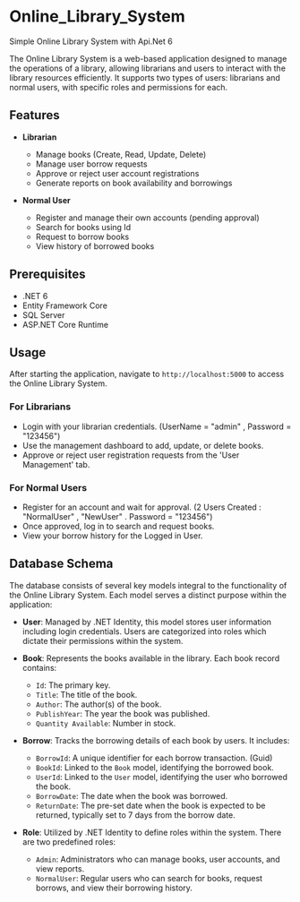 # Online_Library_System
Simple Online Library System with Api.Net 6 


The Online Library System is a web-based application designed to manage the operations of a library, allowing librarians and users to interact with the library resources efficiently.
It supports two types of users: librarians and normal users, with specific roles and permissions for each.

## Features

- **Librarian**
  - Manage books (Create, Read, Update, Delete)
  - Manage user borrow requests
  - Approve or reject user account registrations
  - Generate reports on book availability and borrowings

- **Normal User**
  - Register and manage their own accounts (pending approval)
  - Search for books using Id
  - Request to borrow books
  - View history of borrowed books
  
## Prerequisites

- .NET 6
- Entity Framework Core
- SQL Server 
- ASP.NET Core Runtime

## Usage

After starting the application, navigate to `http://localhost:5000` to access the Online Library System.

  ### For Librarians
  - Login with your librarian credentials. (UserName = "admin" , Password = "123456")
  - Use the management dashboard to add, update, or delete books.
  - Approve or reject user registration requests from the 'User Management' tab.
  
  ### For Normal Users
  - Register for an account and wait for approval. (2 Users Created : "NormalUser" , "NewUser" . Password = "123456")
  - Once approved, log in to search and request books.
  - View your borrow history for the Logged in User.

## Database Schema

The database consists of several key models integral to the functionality of the Online Library System. Each model serves a distinct purpose within the application:

- **User**: Managed by .NET Identity, this model stores user information including login credentials. Users are categorized into roles which dictate their permissions within the system.
  
- **Book**: Represents the books available in the library. Each book record contains:
  - `Id`: The primary key.
  - `Title`: The title of the book.
  - `Author`: The author(s) of the book.
  - `PublishYear`: The year the book was published.
  - `Quantity Available`: Number in stock.
  
- **Borrow**: Tracks the borrowing details of each book by users. It includes:
  - `BorrowId`: A unique identifier for each borrow transaction. (Guid)
  - `BookId`: Linked to the `Book` model, identifying the borrowed book.
  - `UserId`: Linked to the `User` model, identifying the user who borrowed the book.
  - `BorrowDate`: The date when the book was borrowed.
  - `ReturnDate`: The pre-set date when the book is expected to be returned, typically set to 7 days from the borrow date.
  
- **Role**: Utilized by .NET Identity to define roles within the system. There are two predefined roles:
  - `Admin`: Administrators who can manage books, user accounts, and view reports.
  - `NormalUser`: Regular users who can search for books, request borrows, and view their borrowing history.


